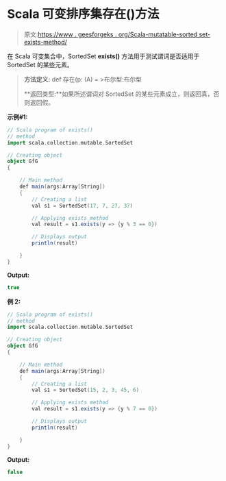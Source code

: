 # Scala 可变排序集存在()方法

> 原文:[https://www . geesforgeks . org/Scala-mutatable-sorted set-exists-method/](https://www.geeksforgeeks.org/scala-mutable-sortedset-exists-method/)

在 Scala 可变集合中，SortedSet **exists()** 方法用于测试谓词是否适用于 SortedSet 的某些元素。

> **方法定义:** def 存在(p: (A) = >布尔型:布尔型
> 
> **返回类型:**如果所述谓词对 SortedSet 的某些元素成立，则返回真，否则返回假。

**示例#1:**

```scala
// Scala program of exists() 
// method 
import scala.collection.mutable.SortedSet 

// Creating object 
object GfG 
{ 

    // Main method 
    def main(args:Array[String]) 
    { 
        // Creating a list 
        val s1 = SortedSet(17, 7, 27, 37) 

        // Applying exists method 
        val result = s1.exists(y => {y % 3 == 0}) 

        // Displays output 
        println(result) 

    } 
} 
```

**Output:**

```scala
true

```

**例 2:**

```scala
// Scala program of exists() 
// method 
import scala.collection.mutable.SortedSet 

// Creating object 
object GfG 
{ 

    // Main method 
    def main(args:Array[String]) 
    { 
        // Creating a list 
        val s1 = SortedSet(15, 2, 3, 45, 6) 

        // Applying exists method 
        val result = s1.exists(y => {y % 7 == 0}) 

        // Displays output 
        println(result) 

    } 
} 
```

**Output:**

```scala
false

```